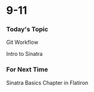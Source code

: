 # 9-11

### Today's Topic
Git Workflow

Intro to Sinatra


### For Next Time
Sinatra Basics Chapter in Flatiron
